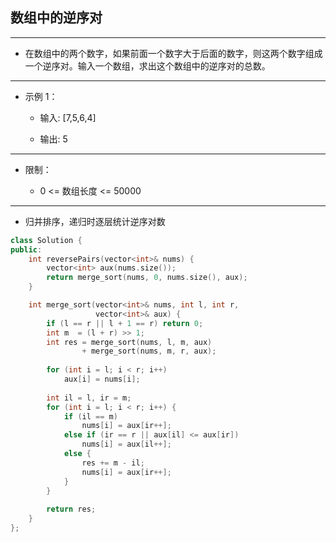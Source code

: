 ## 数组中的逆序对

--------------------

- 在数组中的两个数字，如果前面一个数字大于后面的数字，则这两个数字组成一个逆序对。输入一个数组，求出这个数组中的逆序对的总数。

--------------------

- 示例 1：

    - 输入: [7,5,6,4]
    
    - 输出: 5

--------------------

- 限制：

    - 0 <= 数组长度 <= 50000

--------------------

- 归并排序，递归时逐层统计逆序对数

```cpp
class Solution {
public:
    int reversePairs(vector<int>& nums) {
        vector<int> aux(nums.size());
        return merge_sort(nums, 0, nums.size(), aux);
    }

    int merge_sort(vector<int>& nums, int l, int r, 
                   vector<int>& aux) {
        if (l == r || l + 1 == r) return 0;
        int m  = (l + r) >> 1;
        int res = merge_sort(nums, l, m, aux)
                + merge_sort(nums, m, r, aux);
        
        for (int i = l; i < r; i++)
            aux[i] = nums[i];
        
        int il = l, ir = m;
        for (int i = l; i < r; i++) {
            if (il == m) 
                nums[i] = aux[ir++];
            else if (ir == r || aux[il] <= aux[ir]) 
                nums[i] = aux[il++];
            else {
                res += m - il;
                nums[i] = aux[ir++];
            }
        }
        
        return res; 
    }
};
```